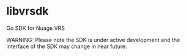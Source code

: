 # libvrsdk

Go SDK for Nuage VRS

WARNING: Please note the SDK is under active development and the interface of the SDK may change in near future. 
